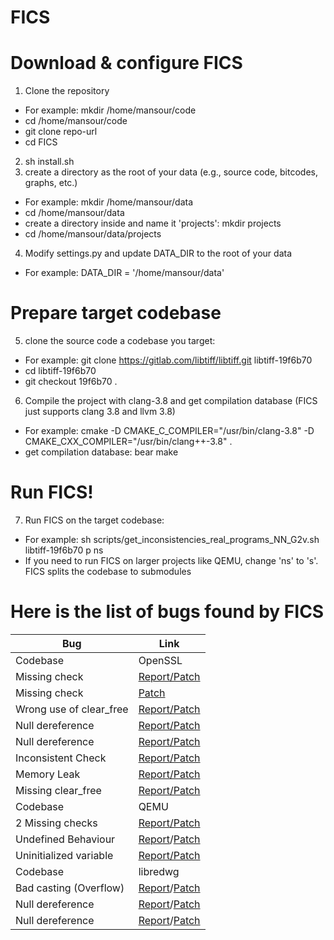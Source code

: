 # FICS


# Download & configure FICS

1. Clone the repository
  - For example: mkdir /home/mansour/code
  - cd /home/mansour/code
  - git clone repo-url
  - cd FICS
2. sh install.sh
3. create a directory as the root of your data (e.g., source code, bitcodes, graphs, etc.)
  - For example: mkdir /home/mansour/data
  - cd /home/mansour/data
  - create a directory inside and name it 'projects': mkdir projects
  - cd /home/mansour/data/projects
4. Modify settings.py and update DATA_DIR to the root of your data
  - For example: DATA_DIR = '/home/mansour/data'
  
# Prepare target codebase

5. clone the source code a codebase you target:
  - For example: git clone https://gitlab.com/libtiff/libtiff.git libtiff-19f6b70
  - cd libtiff-19f6b70
  - git checkout 19f6b70 .
6. Compile the project with clang-3.8 and get compilation database (FICS just supports clang 3.8 and llvm 3.8)
  - For example: cmake -D CMAKE_C_COMPILER="/usr/bin/clang-3.8" -D CMAKE_CXX_COMPILER="/usr/bin/clang++-3.8" .
  - get compilation database: bear make

# Run FICS!

7. Run FICS on the target codebase:
  - For example: sh scripts/get_inconsistencies_real_programs_NN_G2v.sh libtiff-19f6b70 p ns
  - If you need to run FICS on larger projects like QEMU, change 'ns' to 's'. FICS splits the codebase to submodules


# Here is the list of bugs found by FICS

| Bug | Link | 
| ------------- | ------------- |
|  Codebase | OpenSSL  |
| Missing check | [Report/Patch](https://github.com/openssl/openssl/issues/7650) |
| Missing check | [Patch](https://github.com/openssl/openssl/pull/7427)|
| Wrong use of clear_free | [Report/Patch](https://github.com/openssl/openssl/issues/10406)|
| Null dereference | [Report/Patch](https://github.com/openssl/openssl/issues/10404)|
| Null dereference | [Report/Patch](https://github.com/openssl/openssl/issues/10405)|
| Inconsistent Check | [Report/Patch](https://github.com/openssl/openssl/pull/7880)|
| Memory Leak | [Report/Patch](https://github.com/openssl/openssl/issues/10294)|
| Missing clear_free | [Report/Patch](https://github.com/openssl/openssl/issues/7657)|
|  Codebase | QEMU  |
| 2 Missing checks | [Report/Patch](https://patchew.org/QEMU/20200414133052.13712-1-philmd@redhat.com/20200414133052.13712-11-philmd@redhat.com/) |
| Undefined Behaviour  | [Report](https://lists.gnu.org/archive/html/qemu-devel/2020-03/msg05749.html)/[Patch](https://patchwork.kernel.org/patch/11446203/) |
| Uninitialized variable | [Report/Patch](https://lists.gnu.org/archive/html/qemu-trivial/2020-03/msg00239.html) |
|  Codebase | libredwg  |
| Bad casting (Overflow)  | [Report](https://github.com/LibreDWG/libredwg/issues/174)/[Patch](https://github.com/LibreDWG/libredwg/commit/631bbacb3e18403db1015ef4063c3d19e9c8e11a) | 
| Null dereference  | [Report](https://github.com/LibreDWG/libredwg/issues/172)/[Patch](https://github.com/LibreDWG/libredwg/commit/373c8e4849f2013d7123913bca8edb35ff6bc3d6) | 
| Null dereference  | [Report](https://github.com/LibreDWG/libredwg/issues/173)/[Patch](https://github.com/LibreDWG/libredwg/commit/373c8e4849f2013d7123913bca8edb35ff6bc3d6) | 


